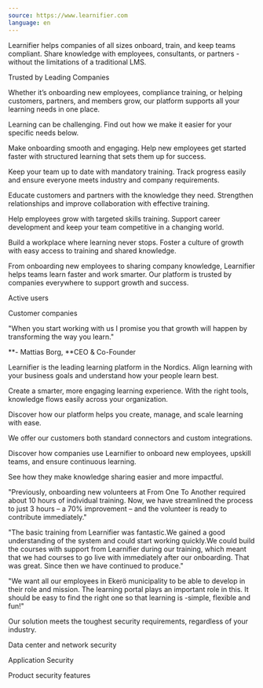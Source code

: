 ```yaml
---
source: https://www.learnifier.com
language: en
---
```


Learnifier helps companies of all sizes onboard, train, and keep teams compliant. Share knowledge with employees, consultants, or partners - without the limitations of a traditional LMS.

Trusted by Leading Companies

Whether it’s onboarding new employees, compliance training, or helping customers, partners, and members grow, our platform supports all your learning needs in one place.

Learning can be challenging. Find out how we make it easier for your specific needs below.

Make onboarding smooth and engaging. Help new employees get started faster with structured learning that sets them up for success.

Keep your team up to date with mandatory training. Track progress easily and ensure everyone meets industry and company requirements.

Educate customers and partners with the knowledge they need. Strengthen relationships and improve collaboration with effective training.

Help employees grow with targeted skills training. Support career development and keep your team competitive in a changing world.

Build a workplace where learning never stops. Foster a culture of growth with easy access to training and shared knowledge.

From onboarding new employees to sharing company knowledge, Learnifier helps teams learn faster and work smarter. Our platform is trusted by companies everywhere to support growth and success.

Active users

Customer companies

"When you start working with us I promise you that growth will happen by transforming the way you learn."

**- Mattias Borg, **CEO & Co-Founder

Learnifier is the leading learning platform in the Nordics. Align learning with your business goals and understand how your people learn best.

Create a smarter, more engaging learning experience. With the right tools, knowledge flows easily across your organization.

Discover how our platform helps you create, manage, and scale learning with ease.

We offer our customers both standard connectors and custom integrations.

Discover how companies use Learnifier to onboard new employees, upskill teams, and ensure continuous learning.

See how they make knowledge sharing easier and more impactful.

"Previously, onboarding new volunteers at From One To Another required about 10 hours of individual training. Now, we have streamlined the process to just 3 hours – a 70% improvement – and the volunteer is ready to contribute immediately."

"The basic training from Learnifier was fantastic.We gained a good understanding of the system and could start working quickly.We could build the courses with support from Learnifier during our training, which meant that we had courses to go live with immediately after our onboarding. That was great. Since then we have continued to produce."

"We want all our employees in Ekerö municipality to be able to develop in their role and mission. The learning portal plays an important role in this. It should be easy to find the right one so that learning is -simple, flexible and fun!"

Our solution meets the toughest security requirements, regardless of your industry.

Data center and network security

Application Security

Product security features